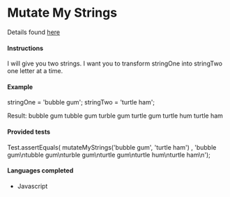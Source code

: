 # Mutate My Strings

Details found [here](https://www.codewars.com/kata/59bc0059bf10a498a6000025)

#### Instructions

I will give you two strings. I want you to transform stringOne into stringTwo one letter at a time.

#### Example

stringOne = 'bubble gum';
stringTwo = 'turtle ham';

Result:
bubble gum
tubble gum
turble gum
turtle gum
turtle hum
turtle ham

#### Provided tests

Test.assertEquals( mutateMyStrings('bubble gum', 'turtle ham') , 'bubble gum\ntubble gum\nturble gum\nturtle gum\nturtle hum\nturtle ham\n');

#### Languages completed

- Javascript